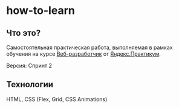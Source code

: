 # how-to-learn

## Что это?

Самостоятельная практическая работа, выполняемая в рамках обучения на курсе [Веб-разработчик](https://praktikum.yandex.ru/web) от [Яндекс.Практикум](https://praktikum.yandex.ru).

Версия: Спринт 2

## Технологии

HTML, CSS (Flex, Grid, CSS Animations)